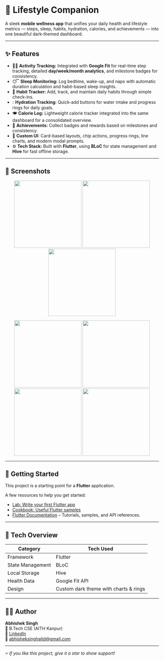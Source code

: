# 🌙 Lifestyle Companion

A sleek **mobile wellness app** that unifies your daily health and lifestyle metrics — steps, sleep, habits, hydration, calories, and achievements — into one beautiful dark-themed dashboard.

---

## ✨ Features

- 🏃‍♂️ **Activity Tracking:** Integrated with **Google Fit** for real-time step tracking, detailed **day/week/month analytics**, and milestone badges for consistency.
- 😴 **Sleep Monitoring:** Log bedtime, wake-up, and naps with automatic duration calculation and habit-based sleep insights.
- 🔁 **Habit Tracker:** Add, track, and maintain daily habits through simple check-ins.
- 💧 **Hydration Tracking:** Quick-add buttons for water intake and progress rings for daily goals.
- 🍽️ **Calorie Log:** Lightweight calorie tracker integrated into the same dashboard for a consolidated overview.
- 🧩 **Achievements:** Collect badges and rewards based on milestones and consistency.
- 🎨 **Custom UI:** Card-based layouts, chip actions, progress rings, line charts, and modern modal prompts.
- ⚙️ **Tech Stack:** Built with **Flutter**, using **BLoC** for state management and **Hive** for fast offline storage.

---

## 📱 Screenshots

<p align="center">
  <img src="https://github.com/user-attachments/assets/593329b1-4cb4-4dce-8e40-1c643722ebf4" width="220"/>
  <img src="https://github.com/user-attachments/assets/32dbd2ff-1a17-4a3a-a0d4-082498fdca39" width="220"/>
  <img src="https://github.com/user-attachments/assets/31834977-6a52-481e-9f22-ab4195eb7b4e" width="220"/>
</p>

<p align="center">
  <img src="https://github.com/user-attachments/assets/b1d3f4c4-7d1a-4b71-b460-b368010a31b6" width="220"/>
  <img src="https://github.com/user-attachments/assets/453b05b6-4da4-4a17-9fc5-9b0495b208c5" width="220"/>
  <img src="https://github.com/user-attachments/assets/c0c42c7f-c525-4df6-8e78-d6b7e3b14753" width="220"/>
  <img src="https://github.com/user-attachments/assets/961a9cf5-1c8e-4bd1-b6fa-aef7771bf828" width="220"/>
</p>

---

## 🚀 Getting Started

This project is a starting point for a **Flutter** application.

A few resources to help you get started:

- [Lab: Write your first Flutter app](https://docs.flutter.dev/get-started/codelab)
- [Cookbook: Useful Flutter samples](https://docs.flutter.dev/cookbook)
- [Flutter Documentation](https://docs.flutter.dev/) – Tutorials, samples, and API references.

---

## 🧠 Tech Overview

| Category | Tech Used |
|-----------|------------|
| Framework | Flutter |
| State Management | BLoC |
| Local Storage | Hive |
| Health Data | Google Fit API |
| Design | Custom dark theme with charts & rings |

---

## 👨‍💻 Author

**Abhishek Singh**  
📍 B.Tech CSE (AITH Kanpur)  
🔗 [LinkedIn](https://www.linkedin.com/in/abhishek-singh-933467331)  
📧 abhisheksinghaitd@gmail.com  

---

⭐ *If you like this project, give it a star to show support!*

